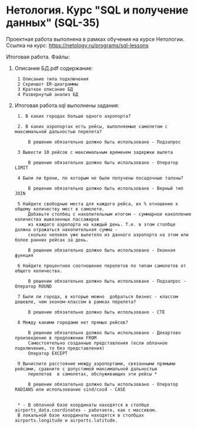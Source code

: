 # Нетология. Курс "SQL и получение данных" (SQL-35)

Проектная работа выполнена в рамках обучения на курсе Нетологии.
Ссылка на курс: https://netology.ru/programs/sql-lessons

Итоговая работа. 
Файлы:

  1. Описание БД.pdf содержание:
  
          1 Описание типа подключения
          2 Скриншот ER-диаграммы
          3 Краткое описание БД
          4 Развернутый анализ БД

  2. Итоговая работа.sql выполнены задания:
  
          1. В каких городах больше одного аэропорта?
          
          2. В каких аэропортах есть рейсы, выполняемые самолетом с максимальной дальностью перелета?
          
              В решении обязательно должно быть использовано - Подзапрос
          
          3	Вывести 10 рейсов с максимальным временем задержки вылета	
          
              В решении обязательно должно быть использовано - Оператор LIMIT 
          
          4	Были ли брони, по которым не были получены посадочные талоны?	
          
              В решении обязательно должно быть использовано - Верный тип JOIN
          
          5	Найдите свободные места для каждого рейса, их % отношение к общему количеству мест в самолете.
              Добавьте столбец с накопительным итогом - суммарное накопление количества вывезенных пассажиров 
              из каждого аэропорта на каждый день. Т.е. в этом столбце должна отражаться накопительная сумма - 
              сколько человек уже вылетело из данного аэропорта на этом или более ранних рейсах за день.	
              
              В решении обязательно должно быть использовано - Оконная функция
              
          6	Найдите процентное соотношение перелетов по типам самолетов от общего количества.	
          
              В решении обязательно должно быть использовано - Подзапрос - Оператор ROUND
          
          7	Были ли города, в которые можно  добраться бизнес - классом дешевле, чем эконом-классом в рамках перелета?
          
              В решении обязательно должно быть использовано - CTE
          
          8	Между какими городами нет прямых рейсов?	
          
              В решении обязательно должно быть использовано - Декартово произведение в предложении FROM
              Самостоятельно созданные представления (если облачное подключение, то без представления)
              Оператор EXCEPT
              
          9	Вычислите расстояние между аэропортами, связанными прямыми рейсами, сравните с допустимой максимальной дальностью 
              перелетов  в самолетах, обслуживающих эти рейсы *	
              
              В решении обязательно должно быть использовано - Оператор RADIANS или использование sind/cosd - CASE
              
              
          * - В облачной базе координаты находятся в столбце airports_data.coordinates - работаете, как с массивом. 
          В локальной базе координаты находятся в столбцах airports.longitude и airports.latitude.
